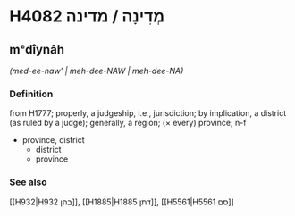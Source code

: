 # H4082 מְדִינָה / מדינה

## mᵉdîynâh

_(med-ee-naw' | meh-dee-NAW | meh-dee-NA)_

### Definition

from H1777; properly, a judgeship, i.e., jurisdiction; by implication, a district (as ruled by a judge); generally, a region; (× every) province; n-f

- province, district
  - district
  - province

### See also

[[H932|H932 בהן]], [[H1885|H1885 דתן]], [[H5561|H5561 סם]]
